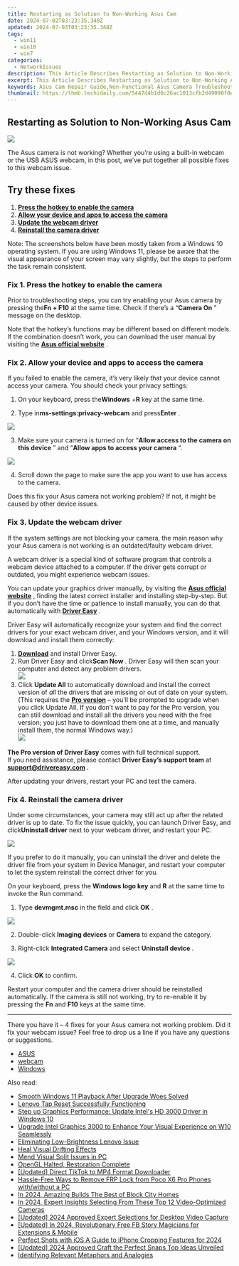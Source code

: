 ```yaml
---
title: Restarting as Solution to Non-Working Asus Cam
date: 2024-07-02T03:23:35.340Z
updated: 2024-07-03T03:23:35.340Z
tags:
  - win11
  - win10
  - win7
categories:
  - NetworkIssues
description: This Article Describes Restarting as Solution to Non-Working Asus Cam
excerpt: This Article Describes Restarting as Solution to Non-Working Asus Cam
keywords: Asus Cam Repair Guide,Non-Functional Asus Camera Troubleshooting,Asus Cam Reset Process,How To Fix Asus Camera Not Turning On,Asus Cam Battery Replacement Guide,Restarting Asus Camera,Asus Cam Support & Repair Services
thumbnail: https://thmb.techidaily.com/5447d4b1d6c26ac1013cfb2d49090f8ec42a2498f1b68640f57bb2af396017e5.jpg
---
```


## Restarting as Solution to Non-Working Asus Cam

![](https://images.drivereasy.com/wp-content/uploads/2021/11/Asus_Laptop-1200x718.jpg)

 The Asus camera is not working? Whether you’re using a built-in webcam or the USB ASUS webcam, in this post, we’ve put together all possible fixes to this webcam issue.

## Try these fixes

1. **[Press the hotkey to enable the camera](#h-fix-1-press-the-hotkey-to-enable-the-camera)**
2. **[Allow your device and apps to access the camera](#h-fix-2-allow-your-device-and-apps-to-access-the-camera)**
3. **[Update the webcam driver](#h-fix-3-update-the-webcam-driver)**
4. **[Reinstall the camera driver](#h-fix-4-reinstall-the-camera-driver)**

 Note: The screenshots below have been mostly taken from a Windows 10 operating system. If you are using Windows 11, please be aware that the visual appearance of your screen may vary slightly, but the steps to perform the task remain consistent.

### Fix 1\. Press the hotkey to enable the camera

 Prior to troubleshooting steps, you can try enabling your Asus camera by pressing the**Fn + F10** at the same time. Check if there’s a “**Camera On** ” message on the desktop.

 Note that the hotkey’s functions may be different based on different models. If the combination doesn’t work, you can download the user manual by visiting the [**Asus official website**](https://www.asus.com/) .

### Fix 2\. Allow your device and apps to access the camera

 If you failed to enable the camera, it’s very likely that your device cannot access your camera. You should check your privacy settings:

 1) On your keyboard, press the**Windows** +**R** key at the same time.

 2) Type in**ms-settings:privacy-webcam** and press**Enter** .

![](https://images.drivereasy.com/wp-content/uploads/2021/11/privacy.jpg)

 3) Make sure your camera is turned on for “**Allow access to the camera on this device** ” and “**Allow apps to access your camera** “.

![](https://images.drivereasy.com/wp-content/uploads/2021/11/camera.jpg)

 4) Scroll down the page to make sure the app you want to use has access to the camera.

 Does this fix your Asus camera not working problem? If not, it might be caused by other device issues.

### Fix 3\. Update the webcam driver

 If the system settings are not blocking your camera, the main reason why your Asus camera is not working is an outdated/faulty webcam driver.

 A webcam driver is a special kind of software program that controls a webcam device attached to a computer. If the driver gets corrupt or outdated, you might experience webcam issues.

 You can update your graphics driver manually, by visiting the **[Asus official website](https://www.asus.com)**  , finding the latest correct installer and installing step-by-step. But if you don’t have the time or patience to install manually, you can do that automatically with **[Driver Easy](https://tools.techidaily.com/drivereasy/download/)**  .

 Driver Easy will automatically recognize your system and find the correct drivers for your exact webcam driver, and your Windows version, and it will download and install them correctly:

1. **[Download](https://tools.techidaily.com/drivereasy/download/)**  and install Driver Easy.
2. Run Driver Easy and click**Scan Now** . Driver Easy will then scan your computer and detect any problem drivers.  
![](https://images.drivereasy.com/wp-content/uploads/2021/05/scan-now.jpg)
3. Click **Update All** to automatically download and install the correct version of _all_ the drivers that are missing or out of date on your system.(This requires the **[Pro version](https://tools.techidaily.com/drivereasy/download/)** [](https://tools.techidaily.com/drivereasy/download/) – you’ll be prompted to upgrade when you click Update All. If you don’t want to pay for the Pro version, you can still download and install all the drivers you need with the free version; you just have to download them one at a time, and manually install them, the normal Windows way.)  
![](https://images.drivereasy.com/wp-content/uploads/2021/04/update-webcam-driver-driver-easy.jpg)

**The Pro version of Driver Easy** comes with full technical support.  
 If you need assistance, please contact **Driver Easy’s support team** at **[support@drivereasy.com](mailto:support@drivereasy.com) .**

After updating your drivers, restart your PC and test the camera.

### Fix 4\. Reinstall the camera driver

 Under some circumstances, your camera may still act up after the related driver is up to date. To fix the issue quickly, you can launch Driver Easy, and click**Uninstall driver** next to your webcam driver, and restart your PC.

![](https://images.drivereasy.com/wp-content/uploads/2021/11/uninstall-driver-1.jpg)

 If you prefer to do it manually, you can uninstall the driver and delete the driver file from your system in Device Manager, and restart your computer to let the system reinstall the correct driver for you.

 On your keyboard, press the **Windows logo key** and **R** at the same time to invoke the Run command.

 1) Type **devmgmt.msc** in the field and click **OK** .

![](https://images.drivereasy.com/wp-content/uploads/2021/04/control-panel.jpg)

 2) Double-click **Imaging devices**  or **Camera** to expand the category.

 3) Right-click **Integrated Camera** and select **Uninstall device** .

![](https://images.drivereasy.com/wp-content/uploads/2021/04/reinstall-camera-driver.jpg)

 4) Click **OK** to confirm.

 Restart your computer and the camera driver should be reinstalled automatically. If the camera is still not working, try to re-enable it by pressing the **Fn** and **F10** keys at the same time.

---

 There you have it – 4 fixes for your Asus camera not working problem. Did it fix your webcam issue? Feel free to drop us a line if you have any questions or suggestions.

* [ASUS](https://tools.techidaily.com/drivereasy/download/)
* [webcam](https://tools.techidaily.com/drivereasy/download/)
* [Windows](https://tools.techidaily.com/drivereasy/download/)

<ins class="adsbygoogle"
     style="display:block"
     data-ad-format="autorelaxed"
     data-ad-client="ca-pub-7571918770474297"
     data-ad-slot="1223367746"></ins>



<ins class="adsbygoogle"
     style="display:block"
     data-ad-client="ca-pub-7571918770474297"
     data-ad-slot="8358498916"
     data-ad-format="auto"
     data-full-width-responsive="true"></ins>

<span class="atpl-alsoreadstyle">Also read:</span>
<div><ul>
<li><a href="https://network-issues.techidaily.com/smooth-windows-11-playback-after-upgrade-woes-solved/"><u>Smooth Windows 11 Playback After Upgrade Woes Solved</u></a></li>
<li><a href="https://network-issues.techidaily.com/lenovo-tap-reset-successfully-functioning/"><u>Lenovo Tap Reset Successfully Functioning</u></a></li>
<li><a href="https://network-issues.techidaily.com/1719974224760-step-up-graphics-performance-update-intels-hd-3000-driver-in-windows-10/"><u>Step up Graphics Performance: Update Intel's HD 3000 Driver in Windows 10</u></a></li>
<li><a href="https://network-issues.techidaily.com/1719974563155-upgrade-intel-graphics-3000-to-enhance-your-visual-experience-on-w10-seamlessly/"><u>Upgrade Intel Graphics 3000 to Enhance Your Visual Experience on W10 Seamlessly</u></a></li>
<li><a href="https://network-issues.techidaily.com/eliminating-low-brightness-lenovo-issue/"><u>Eliminating Low-Brightness Lenovo Issue</u></a></li>
<li><a href="https://network-issues.techidaily.com/heal-visual-drifting-effects/"><u>Heal Visual Drifting Effects</u></a></li>
<li><a href="https://network-issues.techidaily.com/mend-visual-split-issues-in-pc/"><u>Mend Visual Split Issues in PC</u></a></li>
<li><a href="https://network-issues.techidaily.com/opengl-halted-restoration-complete/"><u>OpenGL Halted, Restoration Complete</u></a></li>
<li><a href="https://tiktok-clips.techidaily.com/updated-direct-tiktok-to-mp4-format-downloader/"><u>[Updated] Direct TikTok to MP4 Format Downloader</u></a></li>
<li><a href="https://android-frp.techidaily.com/hassle-free-ways-to-remove-frp-lock-from-poco-x6-pro-phones-withwithout-a-pc-by-drfone-android/"><u>Hassle-Free Ways to Remove FRP Lock from Poco X6 Pro Phones with/without a PC</u></a></li>
<li><a href="https://screen-mirroring-recording.techidaily.com/in-2024-amazing-builds-the-best-of-block-city-homes/"><u>In 2024, Amazing Builds  The Best of Block City Homes</u></a></li>
<li><a href="https://youtube-stream.techidaily.com/in-2024-expert-insights-selecting-from-these-top-12-video-optimized-cameras/"><u>In 2024, Expert Insights  Selecting From These Top 12 Video-Optimized Cameras</u></a></li>
<li><a href="https://remote-screen-capture.techidaily.com/updated-2024-approved-expert-selections-for-desktop-video-capture/"><u>[Updated] 2024 Approved  Expert Selections for Desktop Video Capture</u></a></li>
<li><a href="https://facebook-clips.techidaily.com/updated-in-2024-revolutionary-free-fb-story-magicians-for-extensions-and-mobile/"><u>[Updated] In 2024, Revolutionary Free FB Story Magicians for Extensions & Mobile</u></a></li>
<li><a href="https://extra-support.techidaily.com/perfect-shots-with-ios-a-guide-to-iphone-cropping-features-for-2024/"><u>Perfect Shots with iOS  A Guide to iPhone Cropping Features for 2024</u></a></li>
<li><a href="https://snapchat-videos.techidaily.com/updated-2024-approved-craft-the-perfect-snaps-top-ideas-unveiled/"><u>[Updated] 2024 Approved  Craft the Perfect Snaps  Top Ideas Unveiled</u></a></li>
<li><a href="https://extra-hints.techidaily.com/identifying-relevant-metaphors-and-analogies/"><u>Identifying Relevant Metaphors and Analogies</u></a></li>
</ul></div>
